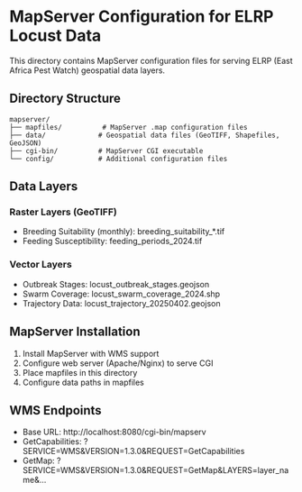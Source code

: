 # MapServer Configuration for ELRP Locust Data

This directory contains MapServer configuration files for serving ELRP (East Africa Pest Watch) geospatial data layers.

## Directory Structure

```
mapserver/
├── mapfiles/          # MapServer .map configuration files
├── data/             # Geospatial data files (GeoTIFF, Shapefiles, GeoJSON)
├── cgi-bin/          # MapServer CGI executable
└── config/           # Additional configuration files
```

## Data Layers

### Raster Layers (GeoTIFF)
- Breeding Suitability (monthly): breeding_suitability_*.tif
- Feeding Susceptibility: feeding_periods_2024.tif

### Vector Layers
- Outbreak Stages: locust_outbreak_stages.geojson
- Swarm Coverage: locust_swarm_coverage_2024.shp
- Trajectory Data: locust_trajectory_20250402.geojson

## MapServer Installation

1. Install MapServer with WMS support
2. Configure web server (Apache/Nginx) to serve CGI
3. Place mapfiles in this directory
4. Configure data paths in mapfiles

## WMS Endpoints

- Base URL: http://localhost:8080/cgi-bin/mapserv
- GetCapabilities: ?SERVICE=WMS&VERSION=1.3.0&REQUEST=GetCapabilities
- GetMap: ?SERVICE=WMS&VERSION=1.3.0&REQUEST=GetMap&LAYERS=layer_name&...